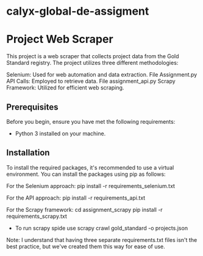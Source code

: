 # calyx-global-de-assigment
# Project Web Scraper

This project is a web scraper that collects project data from the Gold Standard registry. The project utilizes three different methodologies:

Selenium: Used for web automation and data extraction. File Assignment.py
API Calls: Employed to retrieve data. File assignment_api.py
Scrapy Framework: Utilized for efficient web scraping.


## Prerequisites

Before you begin, ensure you have met the following requirements:

- Python 3 installed on your machine.

## Installation
To install the required packages, it's recommended to use a virtual environment. You can install the packages using pip as follows:

For the Selenium approach:
pip install -r requirements_selenium.txt

For the API approach:
pip install -r requirements_api.txt

For the Scrapy framework:
cd assignment_scrapy
pip install -r requirements_scrapy.txt
- To run scrapy spide use 
scrapy crawl gold_standard -o projects.json

Note: I understand that having three separate requirements.txt files isn't the best practice, but we've created them this way for ease of use.
